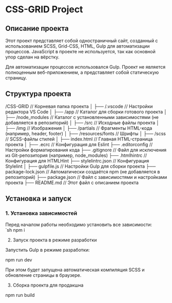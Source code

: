 # CSS-GRID Project  

## Описание проекта  
Этот проект представляет собой одностраничный сайт, созданный с использованием SCSS, Grid-CSS, HTML, Gulp для автоматизации процессов. JavaScript в проекте не используется, так как основной упор сделан на вёрстку.  

Для автоматизации процессов использовался Gulp. Проект не является полноценным веб-приложением, а представляет собой статическую страницу.  

## Структура проекта

/CSS-GRID             // Корневая папка проекта
│
├── /.vscode          // Настройки редактора VS Code
│
├── /app              // Каталог для сборки готового проекта
│
├── /node_modules     // Каталог с установленными зависимостями (не добавляется в репозиторий)
│
├── /src              // Исходные файлы проекта
│   ├── /img          // Изображения
│   ├── /partials     // Фрагменты HTML-кода (например, header, footer)
│   ├── /resources/fonts // Шрифты
│   ├── /scss         // SCSS-файлы стилей
│   ├── index.html    // Главная HTML-страница проекта
│
├── .ecrc             // Конфигурация для Eslint
├── .editorconfig     // Настройки форматирования кода
├── .gitignore        // Файл для исключения из Git-репозитория (например, node_modules)
├── .htmlhintrc       // Конфигурация для HTMLHint
├── stylelintrc.json  // Конфигурация Stylelint
│
├── gulpfile.js       // Настройки Gulp для сборки проекта
├── package-lock.json // Автоматически создаётся npm (не добавляется в репозиторий)
├── package.json      // Файл с зависимостями и настройками проекта
├── README.md         // Этот файл с описанием проекта

## Установка и запуск  

### 1. Установка зависимостей  
Перед началом работы необходимо установить все зависимости:  
`sh
npm i

2. Запуск проекта в режиме разработки

Запустить Gulp в режиме разработки:

npm run dev

При этом будет запущена автоматическая компиляция SCSS и обновление страницы в браузере.

3. Сборка проекта для продакшна

npm run build
